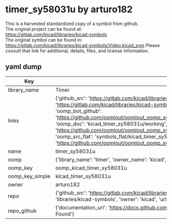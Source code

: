 # timer_sy58031u by arturo182  
This is a harvested standardized copy of a symbol from github.  
The original project can be found at:  
https://gitlab.com/kicad/libraries/kicad-symbols  
The original symbol can be found in:
https://gitlab.com/kicad/libraries/kicad-symbols/Video.kicad_sym
Please consult that link for additional, details, files, and license information.  
## yaml dump  
| Key | Value |  
| --- | --- |  
| library_name | Timer |  
| links | {'github_src': 'https://gitlab.com/kicad/libraries/kicad-symbols/Video.kicad_sym', 'github_src_repo': 'https://gitlab.com/kicad/libraries/kicad-symbols', 'oomp_bot': 'kicad_timer_sy58031u/working', 'oomp_bot_github': 'https://github.com/oomlout/oomlout_oomp_symbol_bot/tree/main/kicad_timer_sy58031u/working', 'oomp_doc': 'kicad_timer_sy58031u/working', 'oomp_doc_github': 'https://github.com/oomlout/oomlout_oomp_symbol_doc/tree/main/kicad_timer_sy58031u/working', 'oomp_src_flat': 'symbols_flat/kicad_timer_sy58031u/working', 'oomp_src_flat_github': 'https://github.com/oomlout/oomlout_oomp_symbol_src/tree/main/kicad_timer_sy58031u/working'} |  
| name | timer_sy58031u |  
| oomp | {'library_name': 'timer', 'owner_name': 'kicad', 'symbol_name': 'timer_sy58031u'} |  
| oomp_key | oomp_kicad_timer_sy58031u |  
| oomp_key_simple | kicad_timer_sy58031u |  
| owner | arturo182 |  
| repo | {'github_src': 'https://gitlab.com/kicad/libraries/kicad-symbols/Video.kicad_sym', 'name': 'libraries/kicad-symbols', 'owner': 'kicad', 'url': 'https://gitlab.com/kicad/libraries/kicad-symbols'} |  
| repo_github | {'documentation_url': 'https://docs.github.com/rest/repos/repos#get-a-repository', 'message': 'Not Found'} |  

